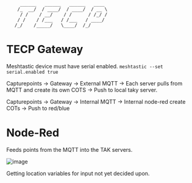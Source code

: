 ```
     ______   ______   ______   ____ 
    /_  __/  / ____/  / ____/  / __ \
     / /    / __/    / /      / /_/ /
    / /    / /___   / /___   / ____/ 
   /_/    /_____/   \____/  /_/      
```         
# TECP Gateway

Meshtastic device must have serial enabled. 
```meshtastic --set serial.enabled true ```

Capturepoints -> Gateway -> External MQTT -> Each server pulls from MQTT and create its own COTS -> Push to local taky server.

Capturepoints -> Gateway -> Internal MQTT -> Internal node-red create COTs ->  Push to red/blue 


# Node-Red
Feeds points from the MQTT into the TAK servers. 

![image](https://user-images.githubusercontent.com/25975089/226052181-d0dd69ff-c173-402b-9ea7-6a92ebd8e1ba.png)

Getting location variables for input not yet decided upon. 
